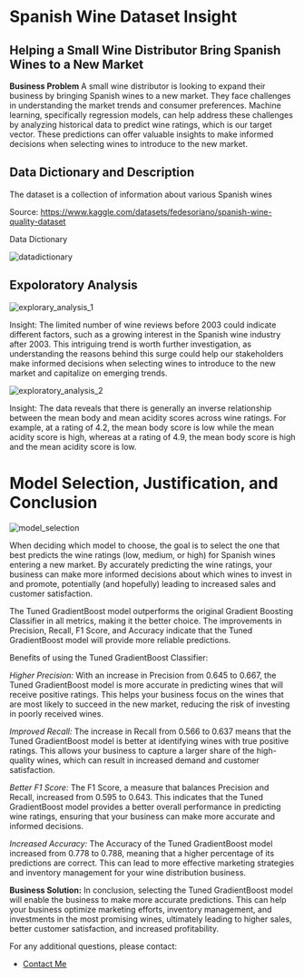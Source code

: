 # Spanish Wine Dataset Insight
## Helping a Small Wine Distributor Bring Spanish Wines to a New Market

**Business Problem**
A small wine distributor is looking to expand their business by bringing Spanish wines to a new market. They face challenges in understanding the market trends and consumer preferences. Machine learning, specifically regression models, can help address these challenges by analyzing historical data to predict wine ratings, which is our target vector. These predictions can offer valuable insights to make informed decisions when selecting wines to introduce to the new market.

## Data Dictionary and Description
The dataset is a collection of information about various Spanish wines

Source: https://www.kaggle.com/datasets/fedesoriano/spanish-wine-quality-dataset

Data Dictionary

![datadictionary](https://user-images.githubusercontent.com/110209769/232352255-6b16764a-f3d6-4241-9848-0417f67b4779.png)

## Expoloratory Analysis
![explorary_analysis_1](https://user-images.githubusercontent.com/110209769/231904659-e8e288cf-fd86-421a-89a3-712b9849b130.png)

Insight: The limited number of wine reviews before 2003 could indicate different factors, such as a growing interest in the Spanish wine industry after 2003. This intriguing trend is worth further investigation, as understanding the reasons behind this surge could help our stakeholders make informed decisions when selecting wines to introduce to the new market and capitalize on emerging trends.

![exploratory_analysis_2](https://user-images.githubusercontent.com/110209769/232350222-23a0b432-0df1-4778-a9e3-63497ef96c2a.png)

Insight: The data reveals that there is generally an inverse relationship between the mean body and mean acidity scores across wine ratings. For example, at a rating of 4.2, the mean body score is low while the mean acidity score is high, whereas at a rating of 4.9, the mean body score is high and the mean acidity score is low.

# **Model Selection, Justification, and Conclusion**

![model_selection](https://user-images.githubusercontent.com/110209769/232350625-d278c8ae-6b6a-4281-842b-0cca81e20644.png)

When deciding which model to choose, the goal is to select the one that best predicts the wine ratings (low, medium, or high) for Spanish wines entering a new market. By accurately predicting the wine ratings, your business can make more informed decisions about which wines to invest in and promote, potentially (and hopefully) leading to increased sales and customer satisfaction.

The Tuned GradientBoost model outperforms the original Gradient Boosting Classifier in all metrics, making it the better choice. The improvements in Precision, Recall, F1 Score, and Accuracy indicate that the Tuned GradientBoost model will provide more reliable predictions.

Benefits of using the Tuned GradientBoost Classifier:

*Higher Precision:* With an increase in Precision from 0.645 to 0.667, the Tuned GradientBoost model is more accurate in predicting wines that will receive positive ratings. This helps your business focus on the wines that are most likely to succeed in the new market, reducing the risk of investing in poorly received wines.

*Improved Recall:* The increase in Recall from 0.566 to 0.637 means that the Tuned GradientBoost model is better at identifying wines with true positive ratings. This allows your business to capture a larger share of the high-quality wines, which can result in increased demand and customer satisfaction.

*Better F1 Score:* The F1 Score, a measure that balances Precision and Recall, increased from 0.595 to 0.643. This indicates that the Tuned GradientBoost model provides a better overall performance in predicting wine ratings, ensuring that your business can make more accurate and informed decisions.

*Increased Accuracy:* The Accuracy of the Tuned GradientBoost model increased from 0.778 to 0.788, meaning that a higher percentage of its predictions are correct. This can lead to more effective marketing strategies and inventory management for your wine distribution business.

**Business Solution:** In conclusion, selecting the Tuned GradientBoost model will enable the business to make more accurate predictions. This can help your business optimize marketing efforts, inventory management, and investments in the most promising wines, ultimately leading to higher sales, better customer satisfaction, and increased profitability.

For any additional questions, please contact: 
- [Contact Me](mailto:rynedaniels@gmail.com)
